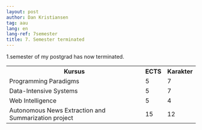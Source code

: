 ```yaml
---
layout: post
author: Dan Kristiansen
tag: aau
lang: en
lang-ref: 7semester
title: 7. Semester terminated
---
```


1.semester of my postgrad has now terminated.

<table class="table">
  <tr>
    <th>Kursus</th>
    <th>ECTS</th>
    <th>Karakter</th> 
  </tr>
  <tr>
    <td>Programming Paradigms</td>
    <td>5</td> 
    <td>7</td> 
  </tr>
  <tr>
    <td>Data-Intensive Systems</td>
    <td>5</td>
    <td>7</td> 
  </tr>
  <tr>
    <td>Web Intelligence</td>
    <td>5</td> 
    <td>4</td> 
  </tr>
  <tr>
    <td>Autonomous News Extraction and Summarization project</td>
    <td>15</td> 
    <td>12</td>
  </tr>
</table>